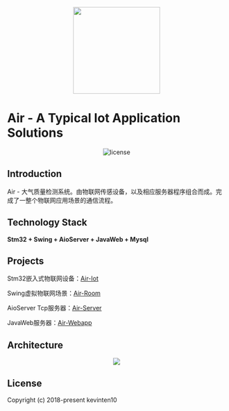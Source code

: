<p align="center">
  <img src="https://github.com/kevinten10/Air/blob/master/Air.png" style="height:200px"/>
</p>

# Air - A Typical Iot Application Solutions

<p align="center">
  <img src="https://img.shields.io/github/license/mashape/apistatus.svg" alt="license"/>
</p>

## Introduction

Air - 大气质量检测系统。由物联网传感设备，以及相应服务器程序组合而成。完成了一整个物联网应用场景的通信流程。

## Technology Stack

**Stm32 + Swing + AioServer + JavaWeb + Mysql**

## Projects

Stm32嵌入式物联网设备：[Air-Iot](https://github.com/kevinten10/Air-Iot)

Swing虚拟物联网场景：[Air-Room](https://github.com/kevinten10/Air-Room)

AioServer Tcp服务器：[Air-Server](https://github.com/kevinten10/Air-Server)

JavaWeb服务器：[Air-Webapp](https://github.com/kevinten10/Air-Webapp)

## Architecture

<p align="center">
  <img src="https://github.com/kevinten10/Air/blob/master/%E6%9E%B6%E6%9E%84%E5%9B%BE.png" />
</p>

## License

Copyright (c) 2018-present kevinten10



